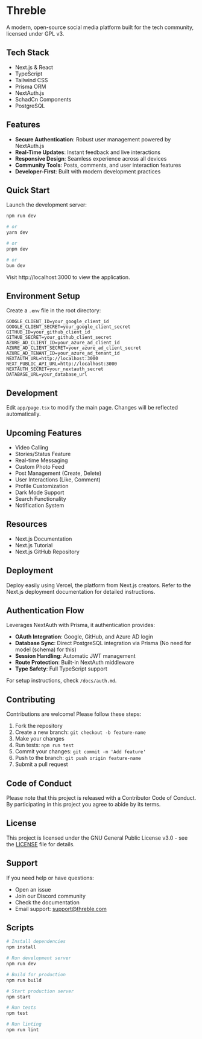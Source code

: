 # Threble

A modern, open-source social media platform built for the tech community, licensed under GPL v3.

## Tech Stack

- Next.js & React
- TypeScript
- Tailwind CSS
- Prisma ORM
- NextAuth.js
- SchadCn Components
- PostgreSQL

## Features

- **Secure Authentication**: Robust user management powered by NextAuth.js
- **Real-Time Updates**: Instant feedback and live interactions
- **Responsive Design**: Seamless experience across all devices
- **Community Tools**: Posts, comments, and user interaction features
- **Developer-First**: Built with modern development practices

## Quick Start

Launch the development server:
```bash
npm run dev

# or
yarn dev

# or
pnpm dev

# or
bun dev
```

Visit http://localhost:3000 to view the application.

## Environment Setup

Create a `.env` file in the root directory:

```env
GOOGLE_CLIENT_ID=your_google_client_id
GOOGLE_CLIENT_SECRET=your_google_client_secret
GITHUB_ID=your_github_client_id
GITHUB_SECRET=your_github_client_secret
AZURE_AD_CLIENT_ID=your_azure_ad_client_id
AZURE_AD_CLIENT_SECRET=your_azure_ad_client_secret
AZURE_AD_TENANT_ID=your_azure_ad_tenant_id
NEXTAUTH_URL=http://localhost:3000
NEXT_PUBLIC_API_URL=http://localhost:3000
NEXTAUTH_SECRET=your_nextauth_secret
DATABASE_URL=your_database_url
```

## Development

Edit `app/page.tsx` to modify the main page. Changes will be reflected automatically.

## Upcoming Features

- Video Calling
- Stories/Status Feature
- Real-time Messaging
- Custom Photo Feed
- Post Management (Create, Delete)
- User Interactions (Like, Comment)
- Profile Customization
- Dark Mode Support
- Search Functionality
- Notification System

## Resources

- Next.js Documentation
- Next.js Tutorial
- Next.js GitHub Repository

## Deployment

Deploy easily using Vercel, the platform from Next.js creators. Refer to the Next.js deployment documentation for detailed instructions.

## Authentication Flow

Leverages NextAuth with Prisma, it authentication provides:

- **OAuth Integration**: Google, GitHub, and Azure AD login
- **Database Sync**: Direct PostgreSQL integration via Prisma (No need for model (schema) for this)
- **Session Handling**: Automatic JWT management
- **Route Protection**: Built-in NextAuth middleware
- **Type Safety**: Full TypeScript support

For setup instructions, check `/docs/auth.md`.

## Contributing

Contributions are welcome! Please follow these steps:

1. Fork the repository
2. Create a new branch: `git checkout -b feature-name`
3. Make your changes
4. Run tests: `npm run test`
5. Commit your changes: `git commit -m 'Add feature'`
6. Push to the branch: `git push origin feature-name`
7. Submit a pull request

## Code of Conduct

Please note that this project is released with a Contributor Code of Conduct. By participating in this project you agree to abide by its terms.

## License

This project is licensed under the GNU General Public License v3.0 - see the [LICENSE](LICENSE) file for details.

## Support

If you need help or have questions:
- Open an issue
- Join our Discord community
- Check the documentation
- Email support: support@threble.com


## Scripts

```bash
# Install dependencies
npm install

# Run development server
npm run dev

# Build for production
npm run build

# Start production server
npm start

# Run tests
npm test

# Run linting
npm run lint
```

